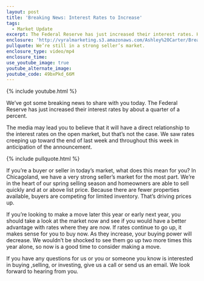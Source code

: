 ```yaml
---
layout: post
title: 'Breaking News: Interest Rates to Increase'
tags:
  - Market Update
excerpt: The Federal Reserve has just increased their interest rates. Here’s what it means for buyers and sellers in Chicagoland.
enclosure: 'http://vyralmarketing.s3.amazonaws.com/Ashley%20Carter/Breaking%20News-%20Interest%20Rates%20to%20Increase.mp4'
pullquote: We’re still in a strong seller’s market.
enclosure_type: video/mp4
enclosure_time:
use_youtube_image: true
youtube_alternate_image:
youtube_code: 49bxPkd_66M
---
```



{% include youtube.html %}

We’ve got some breaking news to share with you today. The Federal Reserve has just increased their interest rates by about a quarter of a percent.

The media may lead you to believe that it will have a direct relationship to the interest rates on the open market, but that’s not the case. We saw rates creeping up toward the end of last week and throughout this week in anticipation of the announcement.

{% include pullquote.html %}

If you’re a buyer or seller in today’s market, what does this mean for you? In Chicagoland, we have a very strong seller’s market for the most part. We’re in the heart of our spring selling season and homeowners are able to sell quickly and at or above list price. Because there are fewer properties available, buyers are competing for limited inventory. That’s driving prices up.

If you’re looking to make a move later this year or early next year, you should take a look at the market now and see if you would have a better advantage with rates where they are now. If rates continue to go up, it makes sense for you to buy now. As they increase, your buying power will decrease. We wouldn’t be shocked to see them go up two more times this year alone, so now is a good time to consider making a move.

If you have any questions for us or you or someone you know is interested in buying ,selling, or investing, give us a call or send us an email. We look forward to hearing from you.